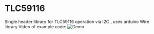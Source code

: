 # TLC59116
Single header library for TLC59116 operation via I2C , uses arduino Wire library
Video of example code:
![Demo](https://github.com/timksf/TLC59116/raw/master/examples/demo.gif)